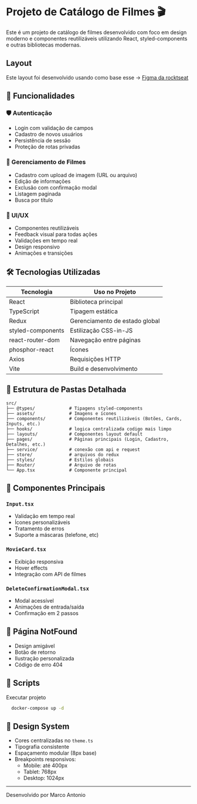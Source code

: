 # Projeto de Catálogo de Filmes 🎬

Este é um projeto de catálogo de filmes desenvolvido com foco em design moderno e componentes reutilizáveis utilizando React, styled-components e outras bibliotecas modernas.

## Layout
Este layout foi desenvolvido usando como base esse -> [Figma da rocktseat](https://www.figma.com/design/PwntzoOdthJsbwwhhHH6bm/Gerenciador-de-Filmes--Community-?node-id=3-376&p=f&t=jmHZXYMHrttjBkwB-0)

## 🚀 Funcionalidades

### 🛡️ Autenticação
- Login com validação de campos
- Cadastro de novos usuários
- Persistência de sessão
- Proteção de rotas privadas

### 🎥 Gerenciamento de Filmes
- Cadastro com upload de imagem (URL ou arquivo)
- Edição de informações
- Exclusão com confirmação modal
- Listagem paginada
- Busca por título

### 🎨 UI/UX
- Componentes reutilizáveis
- Feedback visual para todas ações
- Validações em tempo real
- Design responsivo
- Animações e transições

## 🛠️ Tecnologias Utilizadas

| Tecnologia          | Uso no Projeto                          |
|---------------------|-----------------------------------------|
| React               | Biblioteca principal                    |
| TypeScript          | Tipagem estática                        |
| Redux               | Gerenciamento de estado global          |
| styled-components   | Estilização CSS-in-JS                   |
| react-router-dom    | Navegação entre páginas                 |
| phosphor-react      | Ícones                                  |
| Axios               | Requisições HTTP                        |
| Vite                | Build e desenvolvimento                 |

## 📂 Estrutura de Pastas Detalhada
```
src/
├── @types/             # Tipagens styled-components
├── assets/             # Imagens e ícones
├── components/         # Componentes reutilizáveis (Botões, Cards, Inputs, etc.)
├── hooks/              # logica centralizada codigo mais limpo
├── layouts/            # Componentes layout default
├── pages/              # Páginas principais (Login, Cadastro, Detalhes, etc.)
├── service/            # conexão com api e request
├── store/              # arquivos do redux
├── styles/             # Estilos globais
├── Router/             # Arquivo de rotas
└── App.tsx             # Componente principal
```

## 🧩 Componentes Principais

### `Input.tsx`
- Validação em tempo real
- Ícones personalizáveis
- Tratamento de erros
- Suporte a máscaras (telefone, etc)

### `MovieCard.tsx`
- Exibição responsiva
- Hover effects
- Integração com API de filmes

### `DeleteConfirmationModal.tsx`
- Modal acessível
- Animações de entrada/saída
- Confirmação em 2 passos

## 🚧 Página NotFound
- Design amigável
- Botão de retorno
- Ilustração personalizada
- Código de erro 404

## 🔧 Scripts
Executar projeto
```bash
  docker-compose up -d
```

## 🌈 Design System
- Cores centralizadas no `theme.ts`
- Tipografia consistente
- Espaçamento modular (8px base)
- Breakpoints responsivos:
    - Mobile: até 400px
    - Tablet: 768px
    - Desktop: 1024px

---

Desenvolvido por Marco Antonio